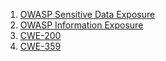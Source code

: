 
1. [OWASP Sensitive Data Exposure](https://www.owasp.org/index.php/Top_10-2017_A3-Sensitive_Data_Exposure)
2. [OWASP Information Exposure](https://www.owasp.org/index.php/Information_exposure_through_query_strings_in_url)
3. [CWE-200](https://cwe.mitre.org/data/definitions/200.html)
4. [CWE-359](https://cwe.mitre.org/data/definitions/359.html)
